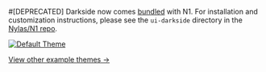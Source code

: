 #[DEPRECATED]
Darkside now comes [bundled](https://github.com/nylas/N1/releases/tag/0.4.14) with N1. For installation and customization instructions, please see the `ui-darkside` directory in the [Nylas/N1 repo](https://github.com/nylas/N1/tree/master/internal_packages/ui-darkside).

[![Default Theme](./images/default.png)](./images/default.png)

[View other example themes →](http://jamiewilson.io/darkside)

